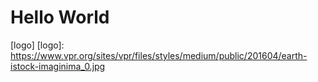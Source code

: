 # Hello World
[logo]
[logo]: https://www.vpr.org/sites/vpr/files/styles/medium/public/201604/earth-istock-imaginima_0.jpg